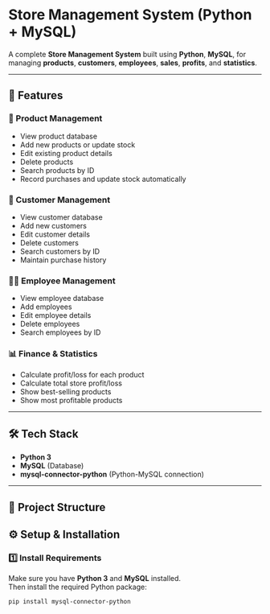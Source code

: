 # Store Management System (Python + MySQL)

A complete **Store Management System** built using **Python**, **MySQL**, for managing **products**, **customers**, **employees**, **sales**, **profits**, and **statistics**.  


---

## 🚀 Features

### 🛒 Product Management
- View product database
- Add new products or update stock
- Edit existing product details
- Delete products
- Search products by ID
- Record purchases and update stock automatically

### 👥 Customer Management
- View customer database
- Add new customers
- Edit customer details
- Delete customers
- Search customers by ID
- Maintain purchase history

### 🧑‍💼 Employee Management
- View employee database
- Add employees
- Edit employee details
- Delete employees
- Search employees by ID

### 📊 Finance & Statistics
- Calculate profit/loss for each product
- Calculate total store profit/loss
- Show best-selling products
- Show most profitable products

---

## 🛠️ Tech Stack
- **Python 3**
- **MySQL** (Database)
- **mysql-connector-python** (Python-MySQL connection)

---

## 📂 Project Structure
## ⚙️ Setup & Installation

### 1️⃣ Install Requirements
Make sure you have **Python 3** and **MySQL** installed.  
Then install the required Python package:
```bash
pip install mysql-connector-python
